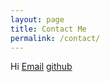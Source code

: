 ```yaml
---
layout: page
title: Contact Me
permalink: /contact/
---
```


Hi
[Email](nathanmac777@hotmail.com)
[github](https://github.com/nathan-mac)
